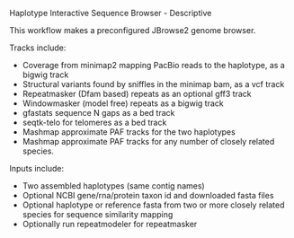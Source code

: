Haplotype Interactive Sequence Browser - Descriptive

This workflow makes a preconfigured JBrowse2 genome browser.

Tracks include:
 - Coverage from minimap2 mapping PacBio reads to the haplotype, as a bigwig track
 - Structural variants found by sniffles in the minimap bam, as a vcf track
 - Repeatmasker (Dfam based) repeats as an optional gff3 track
 - Windowmasker (model free) repeats as a bigwig track
 - gfastats sequence N gaps as a bed track
 - seqtk-telo for telomeres as a bed track
 - Mashmap approximate PAF tracks for the two haplotypes
 - Mashmap approximate PAF tracks for any number of closely related species.

Inputs include:
 - Two assembled haplotypes (same contig names) 
 - Optional NCBI gene/rna/protein taxon id and downloaded fasta files 
 - Optional haplotype or reference fasta from two or more closely related species for sequence similarity mapping
 - Optionally run repeatmodeler for repeatmasker


